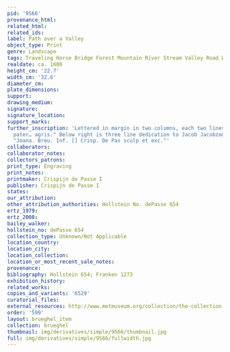 ```yaml
---
pid: '9566'
provenance_html:
related_html:
related_ids:
label: Path over a Valley
object_type: Print
genre: Landscape
tags: Traveling Horse Bridge Forest Mountain River Stream Valley Road Wagon
realdate: ca. 1600
height_cm: '22.7'
width_cm: '32.6'
diameter_cm:
plate_dimensions:
support:
drawing_medium:
signature:
signature_location:
support_marks:
further_inscription: 'Lettered in margin in two columns, each two lines "Abramdum
  pater… agris." Below right is three line dedication to Jacob Jacobzoon. Below left:
  "Joana. Breu. Inf. [] Crisp. De Pas sculp et exc."'
collaborators:
collaborator_notes:
collectors_patrons:
print_type: Engraving
print_notes:
printmaker: Crispijn de Passe I
publisher: Crispijn de Passe I
states:
our_attribution:
other_attribution_authorities: Hollstein No. dePasse 654
ertz_1979:
ertz_2008:
bailey_walker:
hollstein_no: dePasse 654
collection_type: Unknown/Not Applicable
location_country:
location_city:
location_collection:
location_or_most_recent_sale_notes:
provenance:
bibliography: Hollstein 654; Franken 1273
exhibition_history:
related_works:
copies_and_variants: '6529'
curatorial_files:
external_resources: http://www.metmuseum.org/collection/the-collection-online/search/415726
order: '599'
layout: brueghel_item
collection: brueghel
thumbnail: img/derivatives/simple/9566/thumbnail.jpg
full: img/derivatives/simple/9566/fullwidth.jpg
---
```

